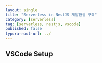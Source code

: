 ```yaml
---
layout: single
title: "Serverless in NestJS 개발환경 구축"
category: [serverless]
tag: [serverless, nestjs, vscode]
published: false
typora-root-url: ../
---
```


## VSCode Setup
